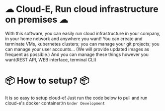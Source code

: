 # ☁ Cloud-E, Run cloud infrastructure on premises ☁
With this software, you can easily run cloud infrastructure in your company, in your home network and anywhere you want!
You can create and terminate VMs, kubernetes clusters; you can manage your git projects; you can manage your user accounts...
(We will provide updated images as frequent as possible.)
And you can manage these things however you want(REST API, WEB interface, terminal CLI)
# 📦 How to setup? 📦
It is so easy to setup cloud-e! Just run the code below to pull and run cloud-e's docker container:\n 
`Under Development`


